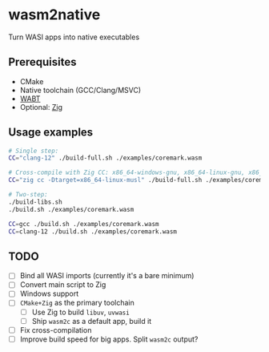 # wasm2native

Turn WASI apps into native executables

## Prerequisites

- CMake
- Native toolchain (GCC/Clang/MSVC)
- [WABT](https://github.com/WebAssembly/wabt/releases/latest)
- Optional: [Zig](https://github.com/ziglang/zig/releases/latest)

## Usage examples

```sh
# Single step:
CC="clang-12" ./build-full.sh ./examples/coremark.wasm

# Cross-compile with Zig CC: x86_64-windows-gnu, x86_64-linux-gnu, x86_64-macos-gnu
CC="zig cc -Dtarget=x86_64-linux-musl" ./build-full.sh ./examples/coremark.wasm

# Two-step:
./build-libs.sh
./build.sh ./examples/coremark.wasm

CC=gcc ./build.sh ./examples/coremark.wasm
CC=clang-12 ./build.sh ./examples/coremark.wasm
```

## TODO

- [ ] Bind all WASI imports (currently it's a bare minimum)
- [ ] Convert main script to Zig
- [ ] Windows support
- [ ] `CMake+Zig` as the primary toolchain
    - [ ] Use Zig to build `libuv`, `uvwasi`
    - [ ] Ship `wasm2c` as a default app, build it
- [ ] Fix cross-compilation
- [ ] Improve build speed for big apps. Split `wasm2c` output?

